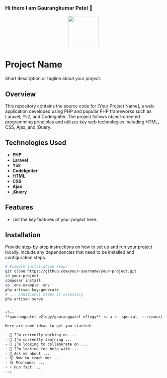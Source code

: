 ### Hi there I am Gaurangkumar Patel 👋
<div id="header" align="center">
  <img src="https://media.giphy.com/media/1sgetPM00wWqJpVUTl/giphy.gif" width="100"/>
</div>


# Project Name

Short description or tagline about your project.

## Overview

This repository contains the source code for [Your Project Name], a web application developed using PHP and popular PHP frameworks such as Laravel, Yii2, and CodeIgniter. The project follows object-oriented programming principles and utilizes key web technologies including HTML, CSS, Ajax, and jQuery.

## Technologies Used

- **PHP**
- **Laravel**
- **Yii2**
- **CodeIgniter**
- **HTML**
- **CSS**
- **Ajax**
- **jQuery**

## Features

- List the key features of your project here.

## Installation

Provide step-by-step instructions on how to set up and run your project locally. Include any dependencies that need to be installed and configuration steps.

```bash
# Example installation steps
git clone https://github.com/your-username/your-project.git
cd your-project
composer install
cp .env.example .env
php artisan key:generate
# ... Additional steps if necessary
php artisan serve


<!--
**gaurangpatel-e2logy/gaurangpatel-e2logy** is a ✨ _special_ ✨ repository because its `README.md` (this file) appears on your GitHub profile.

Here are some ideas to get you started:

- 🔭 I’m currently working on ...
- 🌱 I’m currently learning ...
- 👯 I’m looking to collaborate on ...
- 🤔 I’m looking for help with ...
- 💬 Ask me about ...
- 📫 How to reach me: ...
- 😄 Pronouns: ...
- ⚡ Fun fact: ...
-->
